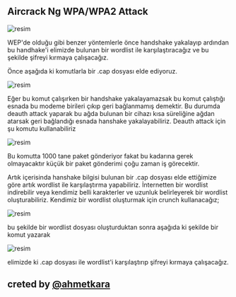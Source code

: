
## Aircrack Ng WPA/WPA2 Attack

![resim](https://user-images.githubusercontent.com/18248422/176179455-3dbc443b-6377-4748-9c00-4998eb5db348.png)

 WEP'de olduğu gibi benzer yöntemlerle önce handshake yakalayıp ardından bu handhake'i elimizde bulunan bir wordlist ile karşılaştıracağız ve bu şekilde şifreyi kırmaya çalışacağız.

Önce aşağıda ki komutlarla bir .cap dosyası elde ediyoruz.

![resim](https://user-images.githubusercontent.com/18248422/176179468-eea2ffdc-a06a-4fd6-aa84-dfaa7f8e88ba.png)

Eğer bu komut çalışırken bir handshake yakalayamazsak bu komut çalıştığı esnada bu modeme birileri çıkıp geri bağlanmamış demektir. Bu durumda deauth attack yaparak bu ağda bulunan bir cihazı kısa süreliğine ağdan atarsak geri bağlandığı esnada hanshake yakalayabiliriz. Deauth attack için şu komutu kullanabiliriz

![resim](https://user-images.githubusercontent.com/18248422/176179524-51441726-f7cf-4f19-84e8-65a165c0b757.png)

Bu komutta 1000 tane paket gönderiyor fakat bu kadarına gerek olmayacaktır küçük bir paket gönderimi çoğu zaman iş görecektir.

Artık içerisinda hanshake bilgisi bulunan bir .cap dosyası elde ettiğimize göre artık wordlist ile karşılaştırma yapabiliriz. İnternetten bir wordlist indirebilir veya kendimiz belli karakterler ve uzunluk belirleyerek bir wordlist oluşturabiliriz. Kendimiz bir wordlist oluşturmak için crunch kullanacağız;

![resim](https://user-images.githubusercontent.com/18248422/176179547-ad36a20d-4a90-49ca-a6af-e446a44022a5.png)

bu şekilde bir wordlist dosyası oluşturduktan sonra aşağıda ki şekilde bir komut yazarak

![resim](https://user-images.githubusercontent.com/18248422/176179593-4f7c1cac-6a80-4c87-aff0-fd06e7057d9f.png)

elimizde ki .cap dosyası ile wordlist'i karşılaştırıp şifreyi kırmaya çalışacağız.

## creted by [@ahmetkara](https://github.com/ahmetQara)
